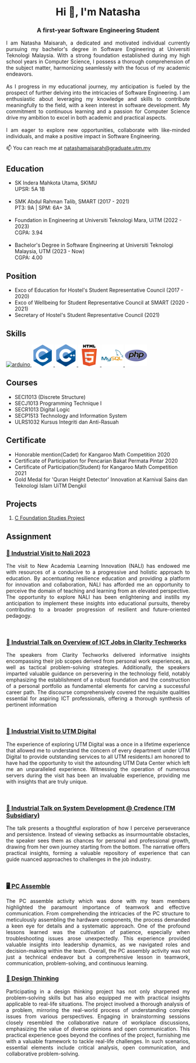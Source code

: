  <h1 align="center">Hi 👋, I'm Natasha</h1>
<h3 align="center">A first-year Software Engineering Student</h3>
<p align="justify">I am Natasha Maisarah, a dedicated and motivated individual currently pursuing my bachelor's degree in Software Engineering at Universiti Teknologi Malaysia. With a strong foundation established during my high school years in Computer Science, I possess a thorough comprehension of the subject matter, harmonizing seamlessly with the focus of my academic endeavors.<br><br>As I progress in my educational journey, my anticipation is fueled by the prospect of further delving into the intricacies of Software Engineering. I am enthusiastic about leveraging my knowledge and skills to contribute meaningfully to the field, with a keen interest in software development. My commitment to continuous learning and a passion for Computer Science drive my ambition to excel in both academic and practical aspects.<br><br>I am eager to explore new opportunities, collaborate with like-minded individuals, and make a positive impact in Software Engineering.</p>
📫 You can reach me at <a href="natashamaisarah@graduate.utm.my">natashamaisarah@graduate.utm.my</a>

<h2 align="left">Education</h2>
<p align="left"><ul>
<li>SK Indera Mahkota Utama, SKIMU<br>UPSR: 5A 1B</li><br>
<li>SMK Abdul Rahman Talib, SMART (2017 - 2021)<br>PT3: 9A | SPM: 6A+ 3A</li><br>
<li>Foundation in Engineering at Universiti Teknologi Mara, UiTM (2022 - 2023)<br>CGPA: 3.94</li><br>
<li>Bachelor's Degree in Software Engineering at Universiti Teknologi Malaysia, UTM (2023 - Now)<br>CGPA: 4.00</li>
</ul></p>

<h2 align="left">Position</h2>
<p align="left"><ul><li>Exco of Education for Hostel's Student Representative Council (2017 - 2020)</li>
<li>Exco of Wellbeing for Student Representative Council at SMART (2020 - 2021)</li>
<li>Secretary of Hostel's Student Representative Council (2021)</li></ul></p>

<h2 align="left">Skills</h2>
<p align="left"> <a href="https://www.arduino.cc/" target="_blank" rel="noreferrer"> <img src="https://cdn.worldvectorlogo.com/logos/arduino-1.svg" alt="arduino" width="60" height="60"/></a><a href="https://www.cprogramming.com/" target="_blank" rel="noreferrer"> <img src="https://raw.githubusercontent.com/devicons/devicon/master/icons/c/c-original.svg" alt="c" width="60" height="60"/> </a> <a href="https://www.w3schools.com/cpp/" target="_blank" rel="noreferrer"> <img src="https://raw.githubusercontent.com/devicons/devicon/master/icons/cplusplus/cplusplus-original.svg" alt="cplusplus" width="60" height="60"/> </a> <a href="https://www.w3.org/html/" target="_blank" rel="noreferrer"> <img src="https://raw.githubusercontent.com/devicons/devicon/master/icons/html5/html5-original-wordmark.svg" alt="html5" width="60" height="60"/> </a> <a href="https://www.mysql.com/" target="_blank" rel="noreferrer"> <img src="https://raw.githubusercontent.com/devicons/devicon/master/icons/mysql/mysql-original-wordmark.svg" alt="mysql" width="60" height="60"/> </a> <a href="https://www.php.net" target="_blank" rel="noreferrer"> <img src="https://raw.githubusercontent.com/devicons/devicon/master/icons/php/php-original.svg" alt="php" width="60" height="60"/> </a></p>

<h2 align="left">Courses</h2>
<p align="left"><ul><li>SECI1013 (Discrete Structure)</li>
<li>SECJ1013 Programming Technique I</li>
<li>SECR1013 Digital Logic</li>
<li>SECP1513 Technology and Information System</li>
<li>ULRS1032 Kursus Integriti dan Anti-Rasuah</li></ul></p>

<h2 align="left">Certificate</h2>
<p align="left"><ul><li>Honorable mention(Cadet) for Kangaroo Math Competition 2020</li>
<li>Certificate of Participation for Pencarian Bakat Permata Pintar 2020</li>
<li>Certificate of Participation(Student) for Kangaroo Math Competition 2021</li>
<li>Gold Medal for 'Quran Height Detector' Innovation at Karnival Sains dan Teknologi Islam UiTM Dengkil</li></ul></p>

<h2 align="left">Projects</h2>
<p align="left"><ol><li><a href="Cinema Ticket Application.cpp">C Foundation Studies Project</a></li></ol></p>

<h2 align="left">Assignment</h2>
<h3><a href="Assignment 1 Visit to NALI 2023.pdf">📍 Industrial Visit to Nali 2023</a></h3><p align="justify">The visit to New Academia Learning Innovation (NALI) has endowed me with resources of a conducive to a progressive and holistic approach to education. By accentuating resilience education and providing a platform for innovation and collaboration, NALI has afforded me an opportunity to perceive the domain of teaching and learning from an elevated perspective. The opportunity to explore NALI has been enlightening and instills my anticipation to implement these insights into educational pursuits, thereby contributing to a broader progression of resilient and future-oriented pedagogy.</p><br>

<h3><a href="Assignment 2 Industrial Talk 1.pdf">📍 Industrial Talk on Overview of ICT Jobs in Clarity Techworks</a></h3><p align="justify">The speakers from Clarity Techworks delivered informative insights encompassing their job scopes derived from personal work experiences, as well as tactical problem-solving strategies. Additionally, the speakers imparted valuable guidance on persevering in the technology field, notably emphasizing the establishment of a robust foundation and the construction of a personal portfolio as fundamental elements for carving a successful career path. The discourse comprehensively covered the requisite qualities essential for aspiring ICT professionals, offering a thorough synthesis of pertinent information</p><br>

<h3><a href="Assignment 3 Visit to UTM Digital.pdf">📍 Industrial Visit to UTM Digital</a></h3><p align="justify">The experience of exploring UTM Digital was a once in a lifetime experience that allowed me to understand the concern of every department under UTM Digital to provide outstanding services to all UTM residents.I am honored to have had the opportunity to visit the astounding UTM Data Center which left me an unparalleled experience. Witnessing the operation of numerous servers during the visit has been an invaluable experience, providing me with insights that are truly unique. </p><br>

<h3><a href="Assignment 4 Industrial Talk 2.pdf">📍 Industrial Talk on System Development @ Credence (TM Subsidiary)</a></h3><p align="justify">The talk presents a thoughtful exploration of how I perceive perseverance and persistence. Instead of viewing setbacks as insurmountable obstacles, the speaker sees them as chances for personal and professional growth, drawing from her own journey starting from the bottom. The narrative offers practical insights, forming a valuable repository of experience that can guide nuanced approaches to challenges in the job industry.
</p><br>

<h3><a href="PC Assemble.jpg">🖥️ PC Assemble</a></h3><p align="justify">The PC assemble activity which was done with my team members highlighted the paramount importance of teamwork and effective communication. From comprehending the intricacies of the PC structure to meticulously assembling the hardware components, the process demanded a keen eye for details and a systematic approach. One of the profound lessons learned was the cultivation of patience, especially when troubleshooting issues arose unexpectedly. This experience provided valuable insights into leadership dynamics, as we navigated roles and decision-making within the team. Overall, the PC assembly activity was not just a technical endeavor but a comprehensive lesson in teamwork, communication, problem-solving, and continuous learning.</p>

<h3><a href="Design Thinking.pdf">📱 Design Thinking</a></h3><p align="justify">Participating in a design thinking project has not only sharpened my problem-solving skills but has also equipped me with practical insights applicable to real-life situations. The project involved a thorough analysis of a problem, mirroring the real-world process of understanding complex issues from various perspectives. Engaging in brainstorming sessions closely resembled the collaborative nature of workplace discussions, emphasizing the value of diverse opinions and open communication. This practical experience goes beyond the confines of the project, furnishing me with a valuable framework to tackle real-life challenges. In such scenarios, essential elements include critical analysis, open communication, and collaborative problem-solving.</p>
